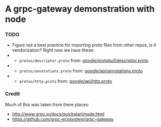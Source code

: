 # A grpc-gateway demonstration with node

### TODO
* Figure out a best practice for importing proto files from other repos, is it vendorization? Right now we have these:
* * `protos/descriptor.proto` from: [google/protobuf/descriptor.proto](https://github.com/google/protobuf/blob/master/src/google/protobuf/descriptor.proto)
* * `protos/annotations.proto` from: [google/api/annotations.proto](https://github.com/googleapis/googleapis/blob/master/google/api/annotations.proto)
* * `protos/http.proto` from: [google/api/http.proto](https://github.com/googleapis/googleapis/blob/master/google/api/http.proto)

### Credit
Much of this was taken from there places:
* http://www.grpc.io/docs/quickstart/node.html
* https://github.com/grpc-ecosystem/grpc-gateway

